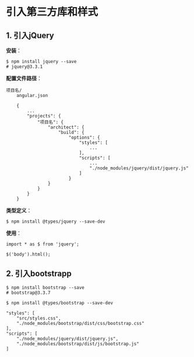 
 # 引入第三方库和样式

## 1. 引入jQuery

**安装**：

    $ npm install jquery --save
    # jquery@3.3.1

**配置文件路径**：

    项目名/
        angular.json

        {
            ...
            "projects": {
                "项目名": {
                    "architect": {
                        "build": {
                            "options": {
                                "styles": [
                                    ...
                                ],
                                "scripts": [
                                    ...
                                    "./node_modules/jquery/dist/jquery.js"
                                ]
                            }
                    }
                }
            }
        }


**类型定义**：

    $ npm install @types/jquery --save-dev

**使用**：

    import * as $ from 'jquery';
    
    $('body').html();

## 2. 引入bootstrapp

    $ npm install bootstrap --save
    # bootstrap@3.3.7

    $ npm install @types/bootstrap --save-dev

    "styles": [
        "src/styles.css",
        "./node_modules/bootstrap/dist/css/bootstrap.css"
    ],
    "scripts": [
        "./node_modules/jquery/dist/jquery.js",
        "./node_modules/bootstrap/dist/js/bootstrap.js"
    ]
